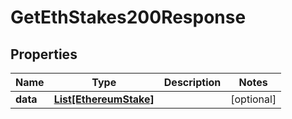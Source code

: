 # GetEthStakes200Response


## Properties
Name | Type | Description | Notes
------------ | ------------- | ------------- | -------------
**data** | [**List[EthereumStake]**](EthereumStake.md) |  | [optional] 


